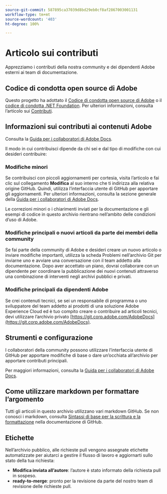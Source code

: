 ```yaml
---
source-git-commit: 587895ca37039d8bd29eb0cf8af2867003001131
workflow-type: tm+mt
source-wordcount: '403'
ht-degree: 100%

---
```

# Articolo sui contributi

Apprezziamo i contributi della nostra community e dei dipendenti Adobe esterni ai team di documentazione.

## Codice di condotta open source di Adobe


Questo progetto ha adottato il [Codice di condotta open source di Adobe](code-of-conduct.md) o il [codice di condotta .NET Foundation](https://dotnetfoundation.org/code-of-conduct). Per ulteriori informazioni, consulta l’articolo sui [Contributi](contributing.md).

## Informazioni sui contributi ai contenuti Adobe

Consulta la [Guida per i collaboratori di Adobe Docs](https://experienceleague.adobe.com/docs/contributor/contributor-guide/introduction.html?lang=it).

Il modo in cui contribuisci dipende da chi sei e dal tipo di modifiche con cui desideri contribuire:

### Modifiche minori

Se contribuisci con piccoli aggiornamenti per cortesia, visita l’articolo e fai clic sul collegamento **Modifica** al suo interno che ti indirizza alla relativa origine GitHub. Quindi, utilizza l’interfaccia utente di GitHub per apportare gli aggiornamenti. Per ulteriori informazioni, consulta la sezione generale della [Guida per i collaboratori di Adobe Docs](https://experienceleague.adobe.com/docs/contributor/contributor-guide/introduction.html?lang=it).

Le correzioni minori o i chiarimenti inviati per la documentazione e gli esempi di codice in questo archivio rientrano nell’ambito delle condizioni d’uso di Adobe.

### Modifiche principali o nuovi articoli da parte dei membri della community

Se fai parte della community di Adobe e desideri creare un nuovo articolo o inviare modifiche importanti, utilizza la scheda Problemi nell’archivio Git per inviarne uno e avviare una conversazione con il team addetto alla documentazione. Dopo aver accettato un piano, dovrai collaborare con un dipendente per coordinare la pubblicazione dei nuovi contenuti attraverso una combinazione di interventi negli archivi pubblici e privati.

<!--
If you submit a pull request with significant changes to documentation and code examples, you'll see a message in the pull request asking you to submit an online contribution license agreement (CLA). We need you to complete the online form before we can review your pull request.
-->

### Modifiche principali da dipendenti Adobe

Se crei contenuti tecnici, se sei un responsabile di programma o uno sviluppatore del team addetto ai prodotti di una soluzione Adobe Experience Cloud ed è tuo compito creare o contribuire ad articoli tecnici, devi utilizzare l’archivio privato [https://git.corp.adobe.com/AdobeDocs](https://git.corp.adobe.com/AdobeDocs). <!--Employees from other parts of the Adobe world should use the public repo for minor updates.-->

## Strumenti e configurazione

I collaboratori della community possono utilizzare l’interfaccia utente di GitHub per apportare modifiche di base o dare un’occhiata all’archivio per apportare contributi principali.

Per maggiori informazioni, consulta la [Guida per i collaboratori di Adobe Docs](https://experienceleague.adobe.com/docs/contributor/contributor-guide/introduction.html?lang=it).

## Come utilizzare markdown per formattare l’argomento

Tutti gli articoli in questo archivio utilizzano vari markdown GitHub. Se non conosci i markdown, consulta [Sintassi di base per la scrittura e la formattazione](https://docs.github.com/en/get-started/writing-on-github/getting-started-with-writing-and-formatting-on-github/basic-writing-and-formatting-syntax) nella documentazione di GitHub.

## Etichette

Nell’archivio pubblico, alle richieste pull vengono assegnate etichette automatizzate per aiutarci a gestire il flusso di lavoro e aggiornarti sullo stato della tua richiesta:

* **Modifica inviata all’autore**: l’autore è stato informato della richiesta pull in sospeso.
* **ready-to-merge**: pronto per la revisione da parte del nostro team di revisione delle richieste pull.
